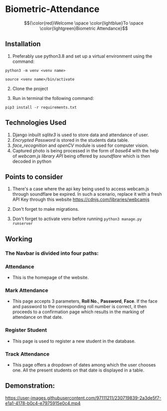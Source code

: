 # Biometric-Attendance
$${\color{red}Welcome \space \color{lightblue}To \space \color{lightgreen}Biometric Attendance}$$
## Installation
1. Preferably use python3.8 and set up a virtual environment using the command:
```
python3 -m venv <venv name>
```
```
source <venv name>/bin/activate
```

2. Clone the project

3. Run in terminal the following command: 
```
pip3 install -r requirements.txt
```

## Technologies Used

1. Django inbuilt _sqlite3_ is used to store data and attendance of user.
2. _Encrypted Password_ is stored in the students data table.
3. _face_recognition_ and _openCV_ module is used for computer vision.
4. Captured photo is being processed in the form of _base64_ with the help of _webcam.js library API_ being offered by _soundflare_ which is then decoded in python

## Points to consider

1. There's a case where the api key being used to access webcam.js through soundflare be expired. In such a scenario, replace it with a fresh API Key through this website https://cdnjs.com/libraries/webcamjs

2. Don't forget to make migrations.

3. Don't forget to activate venv before running ```python3 manage.py runserver```

## Working

### The Navbar is divided into four paths:

### Attendance
+ This is the homepage of the website.

### Mark Attendance

+ This page accepts 3 parameters, **Roll No.**, **Password**, **Face**.
If the face and password to the corresponding roll number is correct, it then proceeds to a confirmation page which results in the marking of attendance on that date.

### Register Student
+ This page is used to register a new student in the database.

### Track Attendance
+ This page offers a dropdown of dates among which the user chooses one. All the present students on that date is displayed in a table.

## Demonstration:

https://user-images.githubusercontent.com/97111211/230719839-2a3de5f7-e1a1-4178-b0c4-e7975915e0c4.mp4


